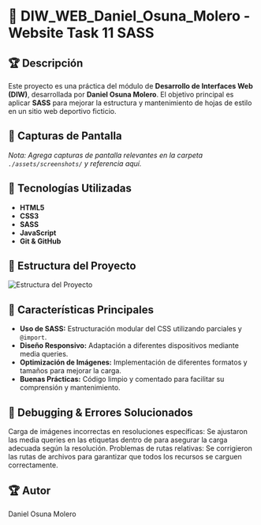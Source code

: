 # 📌 DIW_WEB_Daniel_Osuna_Molero - Website Task 11 SASS

## 🏆 Descripción
Este proyecto es una práctica del módulo de **Desarrollo de Interfaces Web (DIW)**, desarrollada por **Daniel Osuna Molero**. El objetivo principal es aplicar **SASS** para mejorar la estructura y mantenimiento de hojas de estilo en un sitio web deportivo ficticio.

## 📸 Capturas de Pantalla
*Nota: Agrega capturas de pantalla relevantes en la carpeta `./assets/screenshots/` y referencia aquí.*

## 🚀 Tecnologías Utilizadas
- **HTML5**
- **CSS3**
- **SASS**
- **JavaScript**
- **Git & GitHub**

## 📁 Estructura del Proyecto

![Estructura del Proyecto](https://raw.githubusercontent.com/DanielOsunaMolero/DIW_WEB_Daniel_Osuna_Molero/main/ruta_a_tu_imagen.png)


## 🎯 Características Principales
- **Uso de SASS:** Estructuración modular del CSS utilizando parciales y `@import`.
- **Diseño Responsivo:** Adaptación a diferentes dispositivos mediante media queries.
- **Optimización de Imágenes:** Implementación de diferentes formatos y tamaños para mejorar la carga.
- **Buenas Prácticas:** Código limpio y comentado para facilitar su comprensión y mantenimiento.


## 🐞 Debugging & Errores Solucionados
Carga de imágenes incorrectas en resoluciones específicas: Se ajustaron las media queries en las etiquetas <source> dentro de <picture> para asegurar la carga adecuada según la resolución.
Problemas de rutas relativas: Se corrigieron las rutas de archivos para garantizar que todos los recursos se carguen correctamente.

## 🏆 Autor
Daniel Osuna Molero
